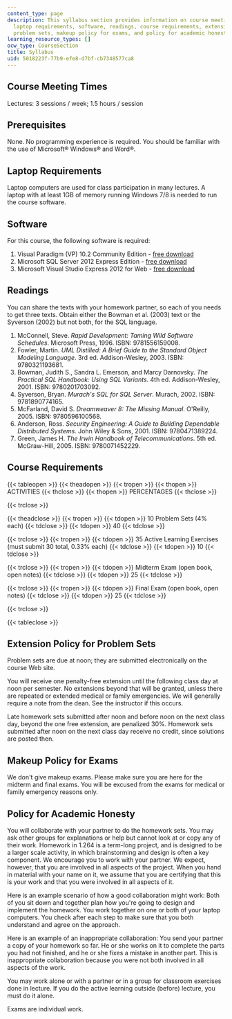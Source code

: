 ```yaml
---
content_type: page
description: This syllabus section provides information on course meeting times, prerequisites,
  laptop requirements, software, readings, course requirements, extension policy for
  problem sets, makeup policy for exams, and policy for academic honesty.
learning_resource_types: []
ocw_type: CourseSection
title: Syllabus
uid: 5018223f-77b9-efe8-d7bf-cb7348577ca8
---
```


Course Meeting Times
--------------------

Lectures: 3 sessions / week; 1.5 hours / session

Prerequisites
-------------

None. No programming experience is required. You should be familiar with the use of Microsoft® Windows® and Word®.

Laptop Requirements
-------------------

Laptop computers are used for class participation in many lectures. A laptop with at least 1GB of memory running Windows 7/8 is needed to run the course software.

Software
--------

For this course, the following software is required:

1.  Visual Paradigm (VP) 10.2 Community Edition - [free download](http://www.visual-paradigm.com/download/vpuml.jsp?edition=ce)
2.  Microsoft SQL Server 2012 Express Edition - [free download](http://www.microsoft.com/en-us/download/details.aspx?id=29062)
3.  Microsoft Visual Studio Express 2012 for Web - [free download](https://www.microsoft.com/en-in/download/details.aspx?id=34675)

Readings
--------

You can share the texts with your homework partner, so each of you needs to get three texts. Obtain either the Bowman et al. (2003) text or the Syverson (2002) but not both, for the SQL language.

1.  McConnell, Steve. _Rapid Development: Taming Wild Software Schedules_. Microsoft Press, 1996. ISBN: 9781556159008.
2.  Fowler, Martin. _UML Distilled: A Brief Guide to the Standard Object Modeling Language_. 3rd ed. Addison-Wesley, 2003. ISBN: 9780321193681.
3.  Bowman, Judith S., Sandra L. Emerson, and Marcy Darnovsky. _The Practical SQL Handbook: Using SQL Variants_. 4th ed. Addison-Wesley, 2001. ISBN: 9780201703092.
4.  Syverson, Bryan. _Murach's SQL for SQL Server_. Murach, 2002. ISBN: 9781890774165.
5.  McFarland, David S. _Dreamweaver 8: The Missing Manual_. O'Reilly, 2005. ISBN: 9780596100568.
6.  Anderson, Ross. _Security Engineering: A Guide to Building Dependable Distributed Systems_. John Wiley & Sons, 2001. ISBN: 9780471389224.
7.  Green, James H. _The Irwin Handbook of Telecommunications_. 5th ed. McGraw-Hill, 2005. ISBN: 9780071452229.

Course Requirements
-------------------

{{< tableopen >}}
{{< theadopen >}}
{{< tropen >}}
{{< thopen >}}
ACTIVITIES
{{< thclose >}}
{{< thopen >}}
PERCENTAGES
{{< thclose >}}

{{< trclose >}}

{{< theadclose >}}
{{< tropen >}}
{{< tdopen >}}
10 Problem Sets (4% each)
{{< tdclose >}}
{{< tdopen >}}
40
{{< tdclose >}}

{{< trclose >}}
{{< tropen >}}
{{< tdopen >}}
35 Active Learning Exercises (must submit 30 total, 0.33% each)
{{< tdclose >}}
{{< tdopen >}}
10
{{< tdclose >}}

{{< trclose >}}
{{< tropen >}}
{{< tdopen >}}
Midterm Exam (open book, open notes)
{{< tdclose >}}
{{< tdopen >}}
25
{{< tdclose >}}

{{< trclose >}}
{{< tropen >}}
{{< tdopen >}}
Final Exam (open book, open notes)
{{< tdclose >}}
{{< tdopen >}}
25
{{< tdclose >}}

{{< trclose >}}

{{< tableclose >}}

Extension Policy for Problem Sets
---------------------------------

Problem sets are due at noon; they are submitted electronically on the course Web site.

You will receive one penalty-free extension until the following class day at noon per semester. No extensions beyond that will be granted, unless there are repeated or extended medical or family emergencies. We will generally require a note from the dean. See the instructor if this occurs.

Late homework sets submitted after noon and before noon on the next class day, beyond the one free extension, are penalized 30%. Homework sets submitted after noon on the next class day receive no credit, since solutions are posted then.

Makeup Policy for Exams
-----------------------

We don't give makeup exams. Please make sure you are here for the midterm and final exams. You will be excused from the exams for medical or family emergency reasons only.

Policy for Academic Honesty
---------------------------

You will collaborate with your partner to do the homework sets. You may ask other groups for explanations or help but cannot look at or copy any of their work. Homework in 1.264 is a term-long project, and is designed to be a larger scale activity, in which brainstorming and design is often a key component. We encourage you to work with your partner. We expect, however, that you are involved in all aspects of the project. When you hand in material with your name on it, we assume that you are certifying that this is your work and that you were involved in all aspects of it.

Here is an example scenario of how a good collaboration might work: Both of you sit down and together plan how you're going to design and implement the homework. You work together on one or both of your laptop computers. You check after each step to make sure that you both understand and agree on the approach.

Here is an example of an inappropriate collaboration: You send your partner a copy of your homework so far. He or she works on it to complete the parts you had not finished, and he or she fixes a mistake in another part. This is inappropriate collaboration because you were not both involved in all aspects of the work.

You may work alone or with a partner or in a group for classroom exercises done in lecture. If you do the active learning outside (before) lecture, you must do it alone.

Exams are individual work.